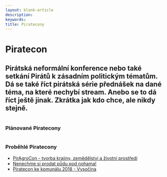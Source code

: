 ```yaml
---
layout: blank-article
description: 
keywords: 
title: Piratecony
---
```


<div class="pce-hero pce-hero--entry">
    <div class="pce-hero__content">
        <h1 class="c-page-title">Piratecon</h1>
        <h2 class="t-h4-alt">Pirátská neformální konference nebo také setkání Pirátů k zásadním politickým tématům. Dá se také říct pirátská série přednášek na dané téma, na které nechybí stream. Anebo se to dá říct ještě jinak. Zkrátka jak kdo chce, ale nikdy stejně.</h2>
    </div>
</div>
<div class="row o-section-block c-emphasized-text">
    <div class="medium-12 large-12 columns">
        <section class="o-section">
            <div class="o-secion-header o-section-header--bordered">
                <h3 class="o-section__heading t-h4-super">Plánované Piratecony</h3>
            </div>
            <div class="u-1margin--top">
                <ul>                      
                </ul>
            </div>
        </section>
    </div>
    <div class="medium-12 large-12 columns">
        <section class="o-section">
            <div class="o-secion-header o-section-header--bordered">
                <h3 class="o-section__heading t-h4-super">Proběhlé Piratecony</h3>
            </div>
            <div class="u-1margin--top">
              <ul> <li><a href="https://www.facebook.com/events/jihlavsk%C3%A9-pir%C3%A1tsk%C3%A9-centrum-jipice/piragrocon/439859943393398/">PirAgroCon - tvorba krajiny, zemědělství a životní prostředí</a></li>
                    <li><a href="https://vysocina.pirati.cz/cinnost/piratecon/2019-nenechme_si_prodat_pudu_pod_nohama.html">Nenechme si prodat půdu pod nohama!</a></li>    
                    <li><a href="https://vysocina.pirati.cz/cinnost/piratecon/2018-piratecon_ke_komunalu_vysocina.html">Piratecon ke komunálu 2018 - Vysočina</a></li>                    
                </ul>
            </div>
        </section>
    </div>
</div>
